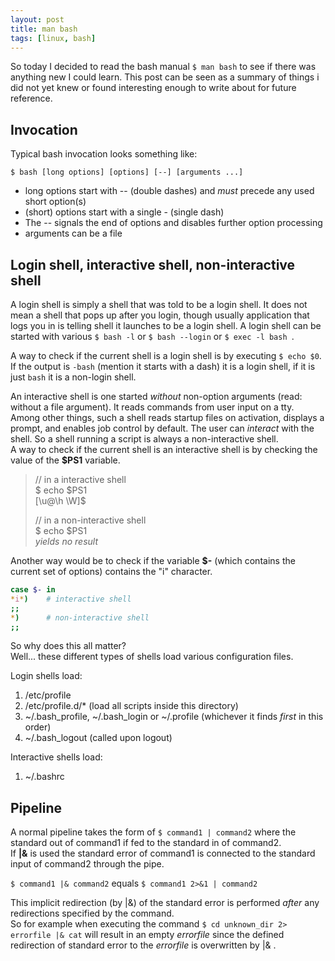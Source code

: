 ```yaml
---
layout: post
title: man bash
tags: [linux, bash]
---
```


So today I decided to read the bash manual `$ man bash` to see if there was anything new I could learn.
This post can be seen as a summary of things i did not yet knew or found interesting enough to write about for future reference.

## Invocation
Typical bash invocation looks something like:

`$ bash [long options] [options] [--] [arguments ...]`

- long options start with -- (double dashes) and *must* precede any used short option(s)
- (short) options start with a single - (single dash)
- The -- signals the end of options and disables further option processing
- arguments can be a file 

## Login shell, interactive shell, non-interactive shell
A login shell is simply a shell that was told to be a login shell.
It does not mean a shell that pops up after you login, though usually application that logs you in is telling shell it launches to be a login shell.
A login shell can be started with various `$ bash -l` or `$ bash --login` or `$ exec -l bash `.

A way to check if the current shell is a login shell is by executing `$ echo $0`.  
If the output is `-bash` (mention it starts with a dash) it is a login shell, if it is just `bash` it is a non-login shell.

An interactive shell is one started *without* non-option arguments (read: without a file argument). It reads commands from user input on a tty. Among other things, such a shell reads startup files on activation, displays a prompt, and enables job control by default. The user can *interact* with the shell.
So a shell running a script is always a non-interactive shell.  
A way to check if the current shell is an interactive shell is by checking the value of the **$PS1** variable.

> // in a interactive shell  
> $ echo $PS1  
> [\u@\h \W]\$  
>  
> // in a non-interactive shell  
> $ echo $PS1  
> *yields no result*

Another way would be to check if the variable **$-** (which contains the current set of options) contains the "i" character.

```bash
case $- in
*i*)    # interactive shell
;;
*)      # non-interactive shell
;;
```

So why does this all matter?  
Well... these different types of shells load various configuration files.

Login shells load:

1) /etc/profile  
2) /etc/profile.d/* (load all scripts inside this directory)  
3) ~/.bash_profile, ~/.bash_login or ~/.profile (whichever it finds *first* in this order)  
4) ~/.bash_logout (called upon logout)

Interactive shells load:

1) ~/.bashrc

## Pipeline
A normal pipeline takes the form of `$ command1 | command2` where the standard out of command1 if fed to the standard in of command2.  
If **|&** is used the standard error of command1 is connected to the standard input of command2 through the pipe.

`$ command1 |& command2` equals `$ command1 2>&1 | command2`

This implicit redirection (by |&) of the standard error is performed *after* any redirections specified by the command.  
So for example when executing the command `$ cd unknown_dir 2> errorfile |& cat` will result in an empty *errorfile* since the defined redirection of standard error to the *errorfile* is overwritten by |& .



